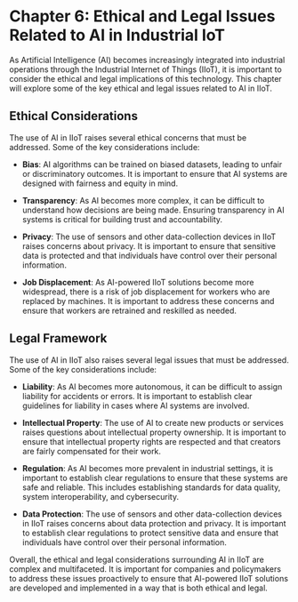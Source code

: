 Chapter 6: Ethical and Legal Issues Related to AI in Industrial IoT
===================================================================

As Artificial Intelligence (AI) becomes increasingly integrated into industrial operations through the Industrial Internet of Things (IIoT), it is important to consider the ethical and legal implications of this technology. This chapter will explore some of the key ethical and legal issues related to AI in IIoT.

Ethical Considerations
----------------------

The use of AI in IIoT raises several ethical concerns that must be addressed. Some of the key considerations include:

* **Bias**: AI algorithms can be trained on biased datasets, leading to unfair or discriminatory outcomes. It is important to ensure that AI systems are designed with fairness and equity in mind.

* **Transparency**: As AI becomes more complex, it can be difficult to understand how decisions are being made. Ensuring transparency in AI systems is critical for building trust and accountability.

* **Privacy**: The use of sensors and other data-collection devices in IIoT raises concerns about privacy. It is important to ensure that sensitive data is protected and that individuals have control over their personal information.

* **Job Displacement**: As AI-powered IIoT solutions become more widespread, there is a risk of job displacement for workers who are replaced by machines. It is important to address these concerns and ensure that workers are retrained and reskilled as needed.

Legal Framework
---------------

The use of AI in IIoT also raises several legal issues that must be addressed. Some of the key considerations include:

* **Liability**: As AI becomes more autonomous, it can be difficult to assign liability for accidents or errors. It is important to establish clear guidelines for liability in cases where AI systems are involved.

* **Intellectual Property**: The use of AI to create new products or services raises questions about intellectual property ownership. It is important to ensure that intellectual property rights are respected and that creators are fairly compensated for their work.

* **Regulation**: As AI becomes more prevalent in industrial settings, it is important to establish clear regulations to ensure that these systems are safe and reliable. This includes establishing standards for data quality, system interoperability, and cybersecurity.

* **Data Protection**: The use of sensors and other data-collection devices in IIoT raises concerns about data protection and privacy. It is important to establish clear regulations to protect sensitive data and ensure that individuals have control over their personal information.

Overall, the ethical and legal considerations surrounding AI in IIoT are complex and multifaceted. It is important for companies and policymakers to address these issues proactively to ensure that AI-powered IIoT solutions are developed and implemented in a way that is both ethical and legal.
